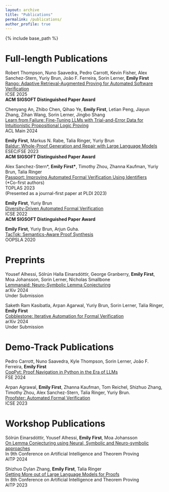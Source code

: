 ```yaml
---
layout: archive
title: "Publications"
permalink: /publications/
author_profile: true
---
```


{% include base_path %}


Full-length Publications 
======
Robert Thompson, Nuno Saavedra, Pedro Carrott, Kevin Fisher, Alex Sanchez-Stern, Yuriy Brun, João F. Ferreira, Sorin Lerner, **Emily First**\
[Rango: Adaptive Retrieval-Augmented Proving for Automated Software Verification](https://people.cs.umass.edu/~brun/pubs.php?key=Thompson25icse&bib=pubs%252Fbrun.bib)\
ICSE 2025\
**ACM SIGSOFT Distinguished Paper Award**

Chenyang An, Zhibo Chen, Qihao Ye, **Emily First**, Letian Peng, Jiayun Zhang, Zihan Wang, Sorin Lerner, Jingbo Shang\
[Learn from Failure: Fine-Tuning LLMs with Trial-and-Error Data for Intuitionistic Propositional Logic Proving](https://aclanthology.org/2024.acl-long.45)\
ACL Main 2024

**Emily First**, Markus N. Rabe, Talia Ringer, Yuriy Brun\
[Baldur: Whole-Proof Generation and Repair with Large Language Models](https://dl.acm.org/doi/10.1145/3611643.3616243)\
ESEC/FSE 2023\
**ACM SIGSOFT Distinguished Paper Award**

Alex Sanchez-Stern\*, **Emily First\***, Timothy Zhou, Zhanna Kaufman, Yuriy Brun, Talia Ringer\
[Passport: Improving Automated Formal Verification Using Identifiers](https://dl.acm.org/doi/10.1145/3593374)\
(*Co-first authors)\
TOPLAS 2023\
(Presented as a journal-first paper at PLDI 2023)

**Emily First**, Yuriy Brun\
[Diversity-Driven Automated Formal Verification](https://dl.acm.org/doi/10.1145/3510003.3510138)\
ICSE 2022\
**ACM SIGSOFT Distinguished Paper Award**

**Emily First**, Yuriy Brun, Arjun Guha.\
[TacTok: Semantics-Aware Proof Synthesis](https://dl.acm.org/doi/10.1145/3428299)\
OOPSLA 2020

Preprints
======

Yousef Alhessi, Sólrún Halla Einarsdóttir, George Granberry, **Emily First**, Moa Johansson, Sorin Lerner, Nicholas Smallbone\
[Lemmanaid: Neuro-Symbolic Lemma Conjecturing](https://arxiv.org/abs/2504.04942)\
arXiv 2024\
Under Submission

Saketh Ram Kasibatla, Arpan Agarwal, Yuriy Brun, Sorin Lerner, Talia Ringer, **Emily First**\
[Cobblestone: Iterative Automation for Formal Verification](https://arxiv.org/abs/2410.19940)\
arXiv 2024\
Under Submission

Demo-Track Publications
======
Pedro Carrott, Nuno Saavedra, Kyle Thompson, Sorin Lerner, João F. Ferreira, **Emily First**\
[CoqPyt: Proof Navigation in Python in the Era of LLMs](https://dl.acm.org/doi/10.1145/3663529.3663814)\
FSE 2024

Arpan Agrawal, **Emily First**, Zhanna Kaufman, Tom Reichel, Shizhuo Zhang, Timothy Zhou,  Alex Sanchez-Stern, Talia Ringer, Yuriy Brun.\
[Proofster: Automated Formal Verification](https://dl.acm.org/doi/10.1109/ICSE-Companion58688.2023.00018)\
ICSE 2023


Workshop Publications 
======
Sólrún Einarsdóttir, Yousef Alhessi, **Emily First**, Moa Johansson\
[On Lemma Conjecturing using Neural, Symbolic and Neuro-symbolic approaches](https://aitp-conference.org/2024/abstract/AITP_2024_paper_32.pdf)\
In 9th Conference on Artificial Intelligence and Theorem Proving\
AITP 2024

Shizhuo Dylan Zhang, **Emily First**, Talia Ringer\
[Getting More out of Large Language Models for Proofs](https://aitp-conference.org/2023/abstract/AITP_2023_paper_3.pdf)\
In 8th Conference on Artificial Intelligence and Theorem Proving\
AITP 2023
